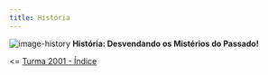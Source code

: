 ```yaml
---
title: História
---
```

![image-history](https://images.unsplash.com/photo-1461360370896-922624d12aa1?ixlib=rb-4.0.3&ixid=M3wxMjA3fDB8MHxwaG90by1wYWdlfHx8fGVufDB8fHx8fA%3D%3D&auto=format&fit=crop&w=1474&q=80)
**História: Desvendando os Mistérios do Passado!**

<= [Turma 2001 - Índice](/biblioteca)